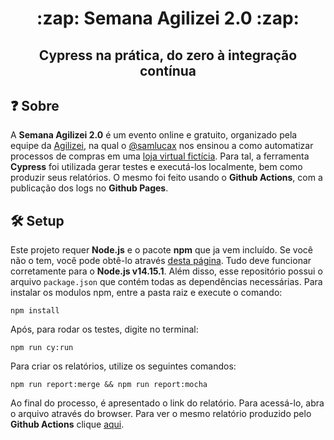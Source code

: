 <h1 align="center">:zap: Semana Agilizei 2.0 :zap:</h1>
<h2 align="center">Cypress na prática, do zero à integração contínua</h2>

## :question: Sobre

A **Semana Agilizei 2.0** é um evento online e gratuito, organizado pela equipe da [Agilizei](https://agilizei.com/), na qual o [@samlucax](https://github.com/samlucax) nos ensinou a como automatizar processos de compras em uma [loja virtual fictícia](http://automationpractice.com/index.php). 
Para tal, a ferramenta **Cypress** foi utilizada gerar testes e executá-los localmente, bem como produzir seus relatórios. O mesmo foi feito usando o **Github Actions**, com a publicação dos logs no **Github Pages**. 

## :hammer_and_wrench: Setup

Este projeto requer **Node.js** e o pacote **npm** que ja vem incluído. Se você não o tem, você pode obtê-lo através [desta página](https://nodejs.org/en/download/). Tudo deve funcionar corretamente para o **Node.js v14.15.1**. Além disso, esse repositório possui o arquivo `package.json` que contém todas as dependências necessárias. Para instalar os modulos npm, entre a pasta raiz e execute o comando:

`npm install`

Após, para rodar os testes, digite no terminal:

`npm run cy:run`

Para criar os relatórios, utilize os seguintes comandos:

`npm run report:merge && npm run report:mocha`

Ao final do processo, é apresentado o link do relatório. Para acessá-lo, abra o arquivo através do browser.
Para ver o mesmo relatório produzido pelo **Github Actions** clique [aqui](https://lobophf.github.io/semana-agilizei/).

